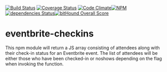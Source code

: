[![Build Status](https://travis-ci.org/indcoder/eventbrite-checkins.svg?branch=master)](https://travis-ci.org/indcoder/eventbrite-checkins) [![Coverage Status](https://coveralls.io/repos/github/indcoder/eventbrite-checkins/badge.svg?branch=master)](https://coveralls.io/github/indcoder/eventbrite-checkins?branch=master) [![Code Climate](https://codeclimate.com/github/indcoder/eventbrite-checkins/badges/gpa.svg)](https://codeclimate.com/github/indcoder/eventbrite-checkins)[![NPM](https://nodei.co/npm/eb-checkin-module.png)](https://nodei.co/npm/eb-checkin-module/)
[![dependencies Status](https://david-dm.org/indcoder/eventbrite-checkins/status.svg)](https://david-dm.org/indcoder/eventbrite-checkins)[![bitHound Overall Score](https://www.bithound.io/github/indcoder/eventbrite-checkins/badges/score.svg)](https://www.bithound.io/github/indcoder/eventbrite-checkins) 

# eventbrite-checkins
This npm module will return a JS array consisting of attendees along with their check-in status for an Eventbrite event. The list of attendees will be either those who have been checked-in or noshows depending on the flag when invoking the function. 

